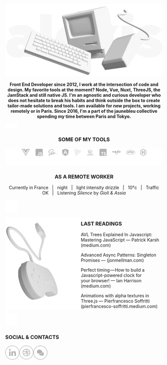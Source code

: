 ![Image of macintosh](https://raw.githubusercontent.com/alexiscolin/alexiscolin/main/cover-alexiscolin-wording.png)
<p align="center"><strong>Front End Developer since 2012, I work at the intersection of code and design. My favorite tools at the moment? Node, Vue, Nuxt, ThreeJS, the JamStack and still native JS. I'm an agnostic and curious developer who does not hesitate to break his habits and think outside the box to create tailor-made solutions and tools. I am available for new projects, working remotely or in Paris. Since 2016, I'm a part of the jaunebleu collective spending my time between Paris and Tokyo.</strong></p>

![space](https://raw.githubusercontent.com/alexiscolin/alexiscolin/main/mini-space-15.png)

<h3 align="center">SOME OF MY TOOLS</h3>

![softwares & languages & frameworks I use](https://raw.githubusercontent.com/alexiscolin/alexiscolin/main/ico-tools.svg)

<h3 align="center">AS A REMOTE WORKER</h3>
<p align="center">Currently in France&nbsp;&nbsp;&nbsp;|&nbsp;&nbsp;&nbsp;night&nbsp;&nbsp;&nbsp;|&nbsp;&nbsp;&nbsp;light intensity drizzle&nbsp;&nbsp;&nbsp;|&nbsp;&nbsp;&nbsp;10°c&nbsp;&nbsp;&nbsp;|&nbsp;&nbsp;&nbsp;Traffic OK&nbsp;&nbsp;&nbsp;|&nbsp;&nbsp;&nbsp;Listening <i>Silence</i> by <i>Giolì &amp; Assia</i></p>

![space](https://raw.githubusercontent.com/alexiscolin/alexiscolin/main/space-40.png)

<p><img src="https://raw.githubusercontent.com/alexiscolin/alexiscolin/main/controller-right.png" alt="controller" align="left" width="48%"></p>
<h3 align="left">LAST READINGS</h3>
<p align="left">AVL Trees Explained In Javascript: Mastering JavaScript — Patrick Karsh (medium.com)</p>
<p align="left">Advanced Async Patterns: Singleton Promises — (jonmellman.com)</p>
<p align="left">Perfect timing — How to build a Javascript-powered clock for your browser! — Ian Harrison (medium.com)</p>
<p align="left">Animations with alpha textures in Three.js — Pierfrancesco Soffritti (pierfrancesco-soffritti.medium.com)</p>

![space](https://raw.githubusercontent.com/alexiscolin/alexiscolin/main/space-40.png)

<h3 align="left">SOCIAL & CONTACTS</h3>
<p align="left">
  <a href="https://www.linkedin.com/in/alexiscolin/" title="linkedin">
    <img src="https://raw.githubusercontent.com/alexiscolin/alexiscolin/main/ico-linkedin.svg" alt="linkedin" align="left" width="45px">
  </a>
  <a href="https://dribbble.com/de-jaune-et-de-bleu" title="dribbble">
    <img src="https://raw.githubusercontent.com/alexiscolin/alexiscolin/main/ico-dribbble.svg" alt="dribbble" align="left" width="45px">
  </a>
  <a href="mailto:alexis@jaunebleu.co" title="email">
    <img src="https://raw.githubusercontent.com/alexiscolin/alexiscolin/main/ico-email.svg" alt="email" align="left" width="45px">
  </a>
</p>
<!-- <p align="left"><img src="https://raw.githubusercontent.com/alexiscolin/alexiscolin/main/cover-pen.png" alt="pen" width="40%"></p> -->

